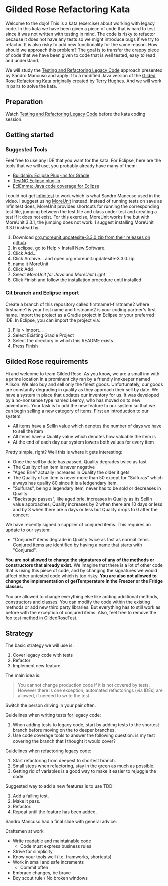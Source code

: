 # Gilded Rose Refactoring Kata
Welcome to the dojo! This is a kata (exercise) about working with legacy code.
In this kata we have been given a piece of code that is hard to test since it
was not written with testing in mind. The code is risky to refactor because it
does not have any tests so we might introduce bugs if we try to refactor. It is
also risky to add new functionality for the same reason. How should we approach
this problem? The goal is to transfer the crappy piece of code that we have been
given to code that is well tested, easy to read and understand.

We will study the [Testing and Refactoring Legacy
Code](https://www.youtube.com/watch?v=_NnElPO5BU0) approach presented by Sandro
Mancuso and apply it to a modified Java version of the [Gilded Rose Refactoring
Kata](https://github.com/emilybache/GildedRose-Refactoring-Kata) originally
created by [Terry Hughes](https://twitter.com/TerryHughes). And we will work in
pairs to solve the kata.

## Preparation
Watch [Testing and Refactoring Legacy
Code](https://www.youtube.com/watch?v=_NnElPO5BU0) before the kata coding
session.

## Getting started
### Suggested Tools
Feel free to use any IDE that you want for the kata. For Eclipse, here are the
tools that we will use, you probably already have many of them:
* [Buildship: Eclipse Plug-ins for Gradle](https://github.com/eclipse/buildship/blob/master/docs/user/Installation.md)
* [TestNG Eclipse plug-in](https://testng.org/doc/download.html)
* [EclEmma: Java code coverage for Eclipse](https://www.eclemma.org/)

I could not get
[Infinitest](https://infinitest.github.io/doc/eclipse#get-started) to work which
is what Sandro Mancuso used in the video. I suggest using
[MoreUnit](https://moreunit.github.io/MoreUnit-Eclipse/) instead. Instead of
running tests on save as Infinitest does, MoreUnit provides shortcuts for
running the corresponding test file, jumping between the test file and class
under test and creating a test if it does not exist. For this exercise, MoreUnit
works fine but with MoreUnit 3.3.1, the jumping does not work. I suggest
installing MoreUnit 3.3.0 instead by:
1. Download [org.moreunit.updatesite-3.3.0.zip from their releases on
   github](https://github.com/MoreUnit/MoreUnit-Eclipse/releases/download/v3.3.0/org.moreunit.updatesite-3.3.0.zip).
2. In eclipse, go to Help > Install New Software.
3. Click Add...
4. Click Archive... and open org.moreunit.updatesite-3.3.0.zip
5. name it MoreUnit
6. Click Add
7. Select *MoreUnit for Java* and *MoreUnit Light*
8. Click Finish and follow the installation procedure until installed

### Git branch and Eclipse import
Create a branch of this repository called firstname1-firstname2 where firstname1
is your first name and firstname2 is your coding partner's first name. Import
the project as a Gradle project in Eclipse or your preferred IDE. In Eclipse,
you can import the project via:
1. File > Import...
2. Select Existing Gradle Project
3. Select the directory in which this README exists
4. Press Finish

## Gilded Rose requirements
Hi and welcome to team Gilded Rose. As you know, we are a small inn with a prime
location in a prominent city ran by a friendly innkeeper named Allison. We also
buy and sell only the finest goods. Unfortunately, our goods are constantly
degrading in quality as they approach their sell by date. We have a system in
place that updates our inventory for us. It was developed by a no-nonsense type
named Leeroy, who has moved on to new adventures. Your task is to add the new
feature to our system so that we can begin selling a new category of items.
First an introduction to our system:

* All items have a SellIn value which denotes the number of days we have to sell
  the item
* All items have a Quality value which denotes how valuable the item is
* At the end of each day our system lowers both values for every item

Pretty simple, right? Well this is where it gets interesting:

* Once the sell by date has passed, Quality degrades twice as fast
* The Quality of an item is never negative
* "Aged Brie" actually increases in Quality the older it gets
* The Quality of an item is never more than 50 except for "Sulfuras" which
  always has quality 80 since it is a ledgendary item.
* "Sulfuras", being a legendary item, never has to be sold or decreases in
  Quality
* "Backstage passes", like aged brie, increases in Quality as its SellIn value
  approaches; Quality increases by 2 when there are 10 days or less and by 3
  when there are 5 days or less but Quality drops to 0 after the concert

We have recently signed a supplier of conjured items. This requires an update to
our system:

* "Conjured" items degrade in Quality twice as fast as normal items. Conjured
  items are identified by having a name that starts with "Conjured".

**You are not allowed to change the signatures of any of the methods or
constructors that already exist.** We imagine that there is a lot of other code
that is using this piece of code, and by changing the signatures we would affect
other untested code which is too risky. **You are also not allowed to change the
implementation of getTemperature in the Freezer or the Fridge classes.**

You are allowed to change everything else like adding additional methods,
constructors and classes. You can modify the code within the existing methods or
add new third party libraries. But everything has to still work as before with
the exception of conjured items. Also, feel free to remove the foo test method
in GildedRoseTest.

## Strategy
The basic strategy we will use is:
1. Cover legacy code with tests
2. Refactor
3. Implement new feature

The main idea is:
> You cannot change production code if it is not covered by tests. However there
> is one exception, automated refactorings (via IDEs) are allowed, if needed to
> write the test.

Switch the person driving in your pair often.

Guidelines when writing tests for legacy code:
1. When adding tests to legacy code, start by adding tests to the shortest
   branch before moving on the to deeper branches.
2. Use code coverage tools to answer the following question: is my test covering
   the branch that I thought it would cover?

Guidelines when refactoring legacy code:
1. Start refactoring from deepest to shortest branch.
2. Small steps when refactoring, stay in the green as much as possible.
3. Getting rid of variables is a good way to make it easier to rejuggle the
   code.

Suggested way to add a new features is to use TDD:
1. Add a failing test.
2. Make it pass.
3. Refactor.
4. Repeat until the feature has been added.

Sandro Mancuso had a final slide with general advice:

Craftsmen at work
* Write readable and maintainable code
    * Code must express business rules
* Strive for simplicity
* Know your tools well (i.e. framworks, shortcuts)
* Work in small and safe increments
    * Commit often
* Embrace changes, be brave
* Boy scout rule / No broken windows
